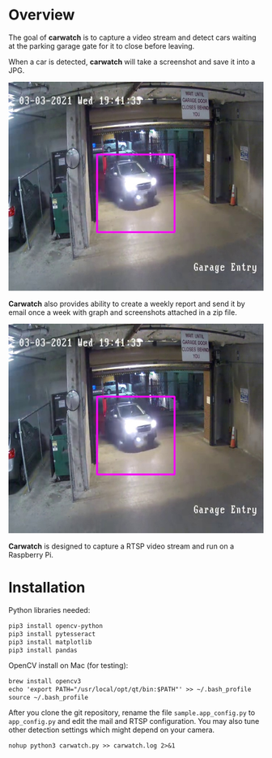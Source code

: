 Overview
========

The goal of **carwatch** is to capture a video stream and detect cars waiting at the parking garage gate for it to close before leaving.

When a car is detected, **carwatch** will take a screenshot and save it into a JPG.

![Example Detection](./example_detection.jpg)

**Carwatch** also provides ability to create a weekly report and send it by email once a week with graph and screenshots attached in a zip file.

![Example Report](./example_detection.jpg)

**Carwatch** is designed to capture a RTSP video stream and run on a Raspberry Pi.

Installation
============

Python libraries needed:
```
pip3 install opencv-python
pip3 install pytesseract
pip3 install matplotlib
pip3 install pandas
```

OpenCV install on Mac (for testing):
```
brew install opencv3
echo 'export PATH="/usr/local/opt/qt/bin:$PATH"' >> ~/.bash_profile
source ~/.bash_profile
```

After you clone the git repository, rename the file ``sample.app_config.py`` to ``app_config.py`` and edit the mail and RTSP configuration.
You may also tune other detection settings which might depend on your camera.

```
nohup python3 carwatch.py >> carwatch.log 2>&1
```